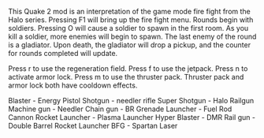 This Quake 2 mod is an interpretation of the game mode fire fight from the Halo series.
Pressing F1 will bring up the fire fight menu. Rounds begin with soldiers. Pressing O will
cause a soldier to spawn in the first room. As you kill a soldier, more enemies will begin to spawn.
The last enemy of the round is a gladiator. Upon death, the gladiator will drop a pickup, and the
counter for rounds completed will update.
 
Press r to use the regeneration field.
Press f to use the jetpack.
Press n to activate armor lock.
Press m to use the thruster pack.
Thruster pack and armor lock both have cooldown effects.

Blaster - Energy Pistol
Shotgun - needler rifle
Super Shotgun - Halo Railgun
Machine gun - Needler
Chain gun - BR
Grenade Launcher - Fuel Rod Cannon
Rocket Launcher - Plasma Launcher
Hyper Blaster - DMR
Rail gun - Double Barrel Rocket Launcher
BFG - Spartan Laser
